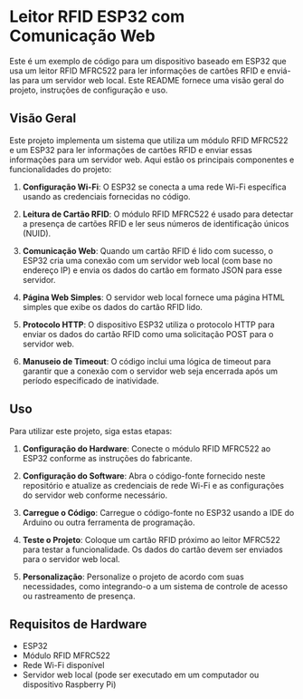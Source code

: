 # Leitor RFID ESP32 com Comunicação Web

Este é um exemplo de código para um dispositivo baseado em ESP32 que usa um leitor RFID MFRC522 para ler informações de cartões RFID e enviá-las para um servidor web local. Este README fornece uma visão geral do projeto, instruções de configuração e uso.

## Visão Geral

Este projeto implementa um sistema que utiliza um módulo RFID MFRC522 e um ESP32 para ler informações de cartões RFID e enviar essas informações para um servidor web. Aqui estão os principais componentes e funcionalidades do projeto:

1. **Configuração Wi-Fi**: O ESP32 se conecta a uma rede Wi-Fi específica usando as credenciais fornecidas no código.

2. **Leitura de Cartão RFID**: O módulo RFID MFRC522 é usado para detectar a presença de cartões RFID e ler seus números de identificação únicos (NUID).

3. **Comunicação Web**: Quando um cartão RFID é lido com sucesso, o ESP32 cria uma conexão com um servidor web local (com base no endereço IP) e envia os dados do cartão em formato JSON para esse servidor.

4. **Página Web Simples**: O servidor web local fornece uma página HTML simples que exibe os dados do cartão RFID lido.

5. **Protocolo HTTP**: O dispositivo ESP32 utiliza o protocolo HTTP para enviar os dados do cartão RFID como uma solicitação POST para o servidor web.

6. **Manuseio de Timeout**: O código inclui uma lógica de timeout para garantir que a conexão com o servidor web seja encerrada após um período especificado de inatividade.

## Uso

Para utilizar este projeto, siga estas etapas:

1. **Configuração do Hardware**: Conecte o módulo RFID MFRC522 ao ESP32 conforme as instruções do fabricante.

2. **Configuração do Software**: Abra o código-fonte fornecido neste repositório e atualize as credenciais de rede Wi-Fi e as configurações do servidor web conforme necessário.

3. **Carregue o Código**: Carregue o código-fonte no ESP32 usando a IDE do Arduino ou outra ferramenta de programação.

4. **Teste o Projeto**: Coloque um cartão RFID próximo ao leitor MFRC522 para testar a funcionalidade. Os dados do cartão devem ser enviados para o servidor web local.

5. **Personalização**: Personalize o projeto de acordo com suas necessidades, como integrando-o a um sistema de controle de acesso ou rastreamento de presença.

## Requisitos de Hardware

- ESP32
- Módulo RFID MFRC522
- Rede Wi-Fi disponível
- Servidor web local (pode ser executado em um computador ou dispositivo Raspberry Pi)
